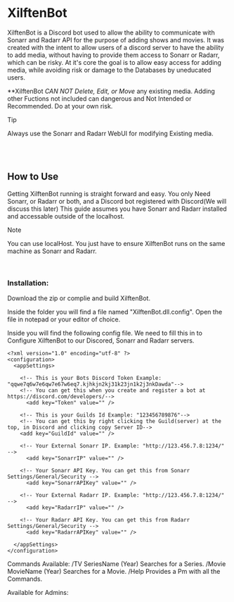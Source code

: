# **XilftenBot**

XilftenBot is a Discord bot used to allow the ability to communicate with Sonarr and Radarr API for the purpose of adding shows and movies.
It was created with the intent to allow users of a discord server to have the ability to add media, without having to provide them access to Sonarr or Radarr, which can be risky.
At it's core the goal is to allow easy access for adding media, while avoiding risk or damage to the Databases by uneducated users. 

**XilftenBot _CAN NOT Delete, Edit, or Move_ any existing media. 
Adding other Fuctions not included can dangerous and Not Intended or Recommended. Do at your own risk.

> [!tip]
> Always use the Sonarr and Radarr WebUI for modifying Existing media.
<br/>
<br/>

## **How to Use**
Getting XilftenBot running is straight forward and easy.
You only Need Sonarr, or Radarr or both, and a Discord bot registered with Discord(We will discuss this later)
This guide assumes you have Sonarr and Radarr installed and accessable outside of the localhost.

> [!Note]
> You can use localHost. You just have to ensure XilftenBot runs on the same machine as Sonarr and Radarr.
<br/>

### **Installation:**
Download the zip or complie and build XilftenBot.

Inside the folder you will find a file named "XilftenBot.dll.config".
Open the file in notepad or your editor of choice. 

Inside you will find the following config file. We need to fill this in to Configure XilftenBot to our Discored, Sonarr and Radarr servers.
```
<?xml version="1.0" encoding="utf-8" ?>
<configuration>
  <appSettings>
    
    <!-- This is your Bots Discord Token Example: "qqwe7q6w7e6qw7e67w6eq7.kjhkjn2kj31k23jn1k2j3nkDawda"-->
    <!-- You can get this when you create and register a bot at https://discord.com/developers/-->
      <add key="Token" value="" />

    <!-- This is your Guilds Id Example: "123456789876"-->
    <!-- You can get this by right clicking the Guild(server) at the top, in Discord and clicking copy Server ID-->
    <add key="GuildId" value="" />

    <!-- Your External Sonarr IP. Example: "http://123.456.7.8:1234/" -->
      <add key="SonarrIP" value="" />

    <!-- Your Sonarr API Key. You can get this from Sonarr Settings/General/Security -->
      <add key="SonarrAPIKey" value="" />

    <!-- Your External Radarr IP. Example: "http://123.456.7.8:1234/" -->
      <add key="RadarrIP" value="" />

    <!-- Your Radarr API Key. You can get this from Radarr Settings/General/Security -->
      <add key="RadarrAPIKey" value="" />
  
  </appSettings>
</configuration>

```
Commands Available:
/TV SeriesName (Year)  Searches for a Series.
/Movie MovieName (Year)  Searches for a Movie.
/Help Provides a Pm with all the Commands.

Available for Admins:

